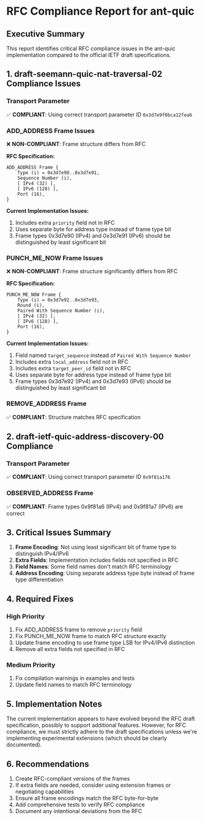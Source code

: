 # RFC Compliance Report for ant-quic

## Executive Summary

This report identifies critical RFC compliance issues in the ant-quic implementation compared to the official IETF draft specifications.

## 1. draft-seemann-quic-nat-traversal-02 Compliance Issues

### Transport Parameter
✅ **COMPLIANT**: Using correct transport parameter ID `0x3d7e9f0bca12fea6`

### ADD_ADDRESS Frame Issues
❌ **NON-COMPLIANT**: Frame structure differs from RFC

**RFC Specification:**
```
ADD_ADDRESS Frame {
    Type (i) = 0x3d7e90..0x3d7e91,
    Sequence Number (i),
    [ IPv4 (32) ],
    [ IPv6 (128) ],
    Port (16),
}
```

**Current Implementation Issues:**
1. Includes extra `priority` field not in RFC
2. Uses separate byte for address type instead of frame type bit
3. Frame types 0x3d7e90 (IPv4) and 0x3d7e91 (IPv6) should be distinguished by least significant bit

### PUNCH_ME_NOW Frame Issues
❌ **NON-COMPLIANT**: Frame structure significantly differs from RFC

**RFC Specification:**
```
PUNCH_ME_NOW Frame {
    Type (i) = 0x3d7e92..0x3d7e93,
    Round (i),
    Paired With Sequence Number (i),
    [ IPv4 (32) ],
    [ IPv6 (128) ],
    Port (16),
}
```

**Current Implementation Issues:**
1. Field named `target_sequence` instead of `Paired With Sequence Number`
2. Includes extra `local_address` field not in RFC
3. Includes extra `target_peer_id` field not in RFC
4. Uses separate byte for address type instead of frame type bit
5. Frame types 0x3d7e92 (IPv4) and 0x3d7e93 (IPv6) should be distinguished by least significant bit

### REMOVE_ADDRESS Frame
✅ **COMPLIANT**: Structure matches RFC specification

## 2. draft-ietf-quic-address-discovery-00 Compliance

### Transport Parameter
✅ **COMPLIANT**: Using correct transport parameter ID `0x9f81a176`

### OBSERVED_ADDRESS Frame
✅ **COMPLIANT**: Frame types 0x9f81a6 (IPv4) and 0x9f81a7 (IPv6) are correct

## 3. Critical Issues Summary

1. **Frame Encoding**: Not using least significant bit of frame type to distinguish IPv4/IPv6
2. **Extra Fields**: Implementation includes fields not specified in RFC
3. **Field Names**: Some field names don't match RFC terminology
4. **Address Encoding**: Using separate address type byte instead of frame type differentiation

## 4. Required Fixes

### High Priority
1. Fix ADD_ADDRESS frame to remove `priority` field
2. Fix PUNCH_ME_NOW frame to match RFC structure exactly
3. Update frame encoding to use frame type LSB for IPv4/IPv6 distinction
4. Remove all extra fields not specified in RFC

### Medium Priority
1. Fix compilation warnings in examples and tests
2. Update field names to match RFC terminology

## 5. Implementation Notes

The current implementation appears to have evolved beyond the RFC draft specification, possibly to support additional features. However, for RFC compliance, we must strictly adhere to the draft specifications unless we're implementing experimental extensions (which should be clearly documented).

## 6. Recommendations

1. Create RFC-compliant versions of the frames
2. If extra fields are needed, consider using extension frames or negotiating capabilities
3. Ensure all frame encodings match the RFC byte-for-byte
4. Add comprehensive tests to verify RFC compliance
5. Document any intentional deviations from the RFC